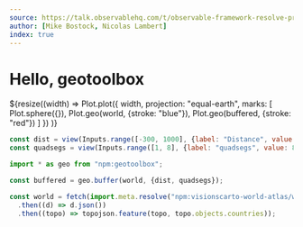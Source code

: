 ```yaml
---
source: https://talk.observablehq.com/t/observable-framework-resolve-promise-with-resize-in-a-div/8907/7
author: [Mike Bostock, Nicolas Lambert]
index: true
---
```


# Hello, geotoolbox

<div class="card">
  ${resize((width) =>
    Plot.plot({
      width,
      projection: "equal-earth",
      marks: [
        Plot.sphere({}),
        Plot.geo(world, {stroke: "blue"}),
        Plot.geo(buffered, {stroke: "red"})
      ]
    })
  )}
</div>

```js
const dist = view(Inputs.range([-300, 1000], {label: "Distance", value: -170, step: 10}));
const quadsegs = view(Inputs.range([1, 8], {label: "quadsegs", value: 8, step: 1}));
```

```js echo
import * as geo from "npm:geotoolbox";
```

```js echo
const buffered = geo.buffer(world, {dist, quadsegs});
```

<!-- "npm:world-atlas/countries-110m.json" works, too -->

```js echo
const world = fetch(import.meta.resolve("npm:visionscarto-world-atlas/world/110m.json"))
  .then((d) => d.json())
  .then((topo) => topojson.feature(topo, topo.objects.countries));
```
